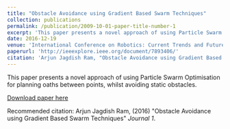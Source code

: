 ```yaml
---
title: "Obstacle Avoidance using Gradient Based Swarm Techniques"
collection: publications
permalink: /publication/2009-10-01-paper-title-number-1
excerpt: 'This paper presents a novel approach of using Particle Swarm Optimisation for planning oaths between points, whilst avoiding static obstacles.'
date: 2016-12-19
venue: 'International Conference on Robotics: Current Trends and Future Challenges, Thanjavur, Tamil Nadu, India'
paperurl: 'http://ieeexplore.ieee.org/document/7893406/'
citation: 'Arjun Jagdish Ram, "Obstacle Avoidance using Gradient Based Swarm Techniques" in the Proceedings of the International Conference on Robotics: Current Trends and Future Challenges, Thanjavur, Tamil Nadu, India; <i>Journal 1</i>. doi: 10.1109/RCTF.2016.7893406'
---
```

This paper presents a novel approach of using Particle Swarm Optimisation for planning oaths between points, whilst avoiding static obstacles.

[Download paper here](http://ieeexplore.ieee.org/document/7893406/)

Recommended citation: Arjun Jagdish Ram, (2016) "Obstacle Avoidance using Gradient Based Swarm Techniques" <i>Journal 1</i>.
